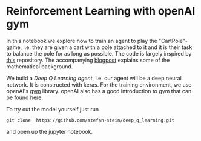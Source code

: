 # Reinforcement Learning with openAI gym

In this notebook we explore how to train an agent to play the "CartPole"-game, i.e. they are given a cart with a pole attached to it and it is their task to balance the pole for as long as possible. The code is largely inspired by [this](https://github.com/keon/deep-q-learning) repository. The accompanying [blogpost](https://keon.io/deep-q-learning/) explains some of the mathematical background.

We build a *Deep Q Learning agent*, i.e. our agent will be a deep neural network. It is constructed with keras. For the training environment, we use openAI's [gym](https://github.com/openai/gym) library. openAI also has a good introduction to gym that can be found [here](https://gym.openai.com/docs/).

To try out the model yourself just run
```
git clone  https://github.com/stefan-stein/deep_q_learning.git
```

and open up the jupyter notebook.
